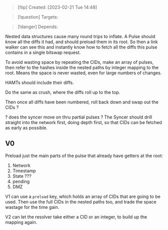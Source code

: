 
>[!tip] Created: [2023-02-21 Tue 14:48]

>[!question] Targets: 

>[!danger] Depends: 

Nested data structures cause many round trips to inflate.  A Pulse should know all the diffs it had, and should preload them in its root.  So then a link walker can see this and instantly know how to fetch all the diffs this pulse contains in a single bitswap request.

To avoid wasting space by repeating the CIDs, make an array of pulses, then refer to the hashes inside the nested paths by integer mapping to the root.  Means the space is never wasted, even for large numbers of changes.

HAMTs should include their diffs.

Do the same as crush, where the diffs roll up to the top.

Then once all diffs have been numbered, roll back down and swap out the CIDs ?

? does the syncer move on thru partial pulses ?
The Syncer should drill straight into the network first, doing depth first, so that CIDs can be fetched as early as possible.

## V0
Preload just the main parts of the pulse that already have getters at the root:
1. Network
2. Timestamp
3. State ???
4. pending
5. DMZ

V1 can use a `preload` key, which holds an array of CIDs that are going to be used.  Then use the full CIDs in the nested paths too, and trade the space wastage for the time gain.

V2 can let the resolver take either a CID or an integer, to build up the mapping again.